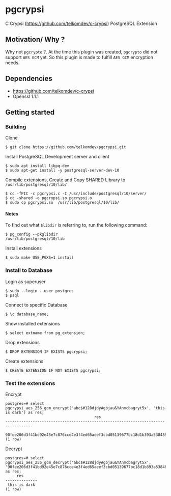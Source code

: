 # pgcrypsi

C Crypsi (https://github.com/telkomdev/c-crypsi) PostgreSQL Extension

## Motivation/ Why ?
Why not `pgcrypto` ?. At the time this plugin was created, `pgcrypto` did not support `AES GCM` yet. So this plugin is made to fulfill `AES GCM` encryption needs.

## Dependencies
- https://github.com/telkomdev/c-crypsi
- Openssl 1.1.1

## Getting started

### Building

Clone
```shell
$ git clone https://github.com/telkomdev/pgcrypsi.git
```

Install PostgreSQL Development server and client
```shell
$ sudo apt install libpq-dev
$ sudo apt-get install -y postgresql-server-dev-10
```

Compile extensions, Create and Copy SHARED Library to `/usr/lib/postgresql/10/lib/`
```shell
$ cc -fPIC -c pgcrypsi.c -I /usr/include/postgresql/10/server/
$ cc -shared -o pgcrypsi.so pgcrypsi.o
$ sudo cp pgcrypsi.so  /usr/lib/postgresql/10/lib/
```

#### Notes
To find out what `$libdir` is referring to, run the following command:
```shell
$ pg_config --pkglibdir
/usr/lib/postgresql/10/lib
```

Install extensions
```shell
$ sudo make USE_PGXS=1 install
```

### Install to Database

Login as superuser
```shell
$ sudo --login --user postgres
$ psql
```

Connect to specific Database
```shell
$ \c database_name;
```

Show installed extensions
```shell
$ select extname from pg_extension;
```

Drop extensions
```shell
$ DROP EXTENSION IF EXISTS pgcrypsi;
```

Create extensions
```shell
$ CREATE EXTENSION IF NOT EXISTS pgcrypsi;
```

### Test the extensions

Encrypt
```shell
postgres=# select pgcrypsi_aes_256_gcm_encrypt('abc$#128djdyAgbjau&YAnmcbagryt5x', 'this is dark') as res;
                                       res
----------------------------------------------------------------------------------
 90fee206d3f41bd92e45e7c876cce4e3f4ed65aeef3cbd05139677bc18d1b393a53848944ef3df05
(1 row)
```

Decrypt
```shell
postgres=# select pgcrypsi_aes_256_gcm_decrypt('abc$#128djdyAgbjau&YAnmcbagryt5x', '90fee206d3f41bd92e45e7c876cce4e3f4ed65aeef3cbd05139677bc18d1b393a53848944ef3df05') as res;
     res
--------------
 this is dark
(1 row)
```
